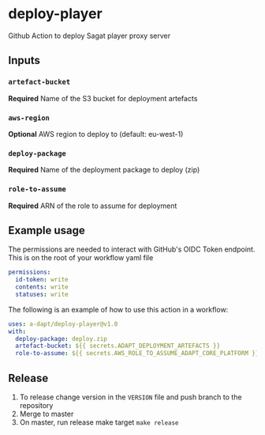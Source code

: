 # deploy-player

Github Action to deploy Sagat player proxy server

## Inputs

### `artefact-bucket`

**Required** Name of the S3 bucket for deployment artefacts

### `aws-region`

**Optional** AWS region to deploy to (default: eu-west-1)

### `deploy-package`

**Required** Name of the deployment package to deploy (zip)

### `role-to-assume`

**Required** ARN of the role to assume for deployment

## Example usage

The permissions are needed to interact with GitHub's OIDC Token endpoint. This is on the root of your workflow yaml file

```yaml
permissions:
  id-token: write
  contents: write
  statuses: write
```

The following is an example of how to use this action in a workflow:

```yaml
uses: a-dapt/deploy-player@v1.0
with:
  deploy-package: deploy.zip
  artefact-bucket: ${{ secrets.ADAPT_DEPLOYMENT_ARTEFACTS }}
  role-to-assume: ${{ secrets.AWS_ROLE_TO_ASSUME_ADAPT_CORE_PLATFORM }}
```

## Release

1. To release change version in the `VERSION` file and push branch to the repository
2. Merge to master
3. On master, run release make target `make release`

